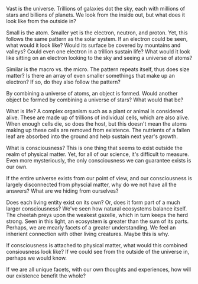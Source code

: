 Vast is the universe. Trillions of galaxies dot the sky, each with millions of stars and billions of planets. We look from the inside out, but what does it look like from the outside in?

Small is the atom. Smaller yet is the electron, neutron, and proton. Yet, this follows the same pattern as the solar system. If an electron could be seen, what would it look like? Would its surface be covered by mountains and valleys? Could even one electron in a trillion sustain life? What would it look like sitting on an electron looking to the sky and seeing a universe of atoms? 

Similar is the macro vs. the micro. The pattern repeats itself, thus does size matter? Is there an array of even smaller somethings that make up an electron? If so, do they also follow the pattern?

By combining a universe of atoms, an object is formed. Would another object be formed by combining a universe of stars? What would that be? 

What is life? A complex organism such as a plant or animal is considered alive. These are made up of trillions of individual cells, which are also alive. When enough cells die, so does the host, but this doesn't mean the atoms making up these cells are removed from existence. The nutrients of a fallen leaf are absorbed into the ground and help sustain next year's growth. 

What is consciousness? This is one thing that seems to exist outside the realm of physical matter. Yet, for all of our science, it's difficult to measure. Even more mysteriously, the only consciousness we can guarantee exists is our own.

If the entire universe exists from our point of view, and our consciousness is largely disconnected from physcial matter, why do we not have all the answers? What are we hiding from ourselves?

Does each living entity exist on its own? Or, does it form part of a much larger consciousness? We've seen how natural ecosystems balance itself. The cheetah preys upon the weakest gazelle, which in turn keeps the herd strong. Seen in this light, an ecosystem is greater than the sum of its parts. Perhaps, we are mearly facets of a greater understanding. We feel an inherient connection with other living creatures. Maybe this is why.

If consciousness is attached to physical matter, what would this combined consiousness look like? If we could see from the outside of the universe in, perhaps we would know. 

If we are all unique facets, with our own thoughts and experiences, how will our existence benefit the whole?
